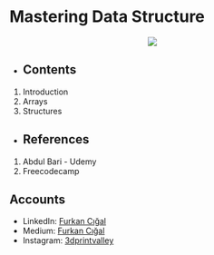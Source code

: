 # Mastering Data Structure
<p align="center">
  <img src="https://user-images.githubusercontent.com/71490502/221351883-11f5fb28-8666-4f84-a017-8dd151ddd5b2.png">
</p>

- ## Contents

1.   Introduction
2.   Arrays
3.   Structures

- ## References
1.   Abdul Bari - Udemy
2.   Freecodecamp

##  Accounts

- LinkedIn: [Furkan Cığal](https://www.linkedin.com/in/fcigal/)
- Medium: [Furkan Cığal](https://medium.com/@fcigal)
- Instagram: [3dprintvalley](https://www.instagram.com/3dprintvalley/)
